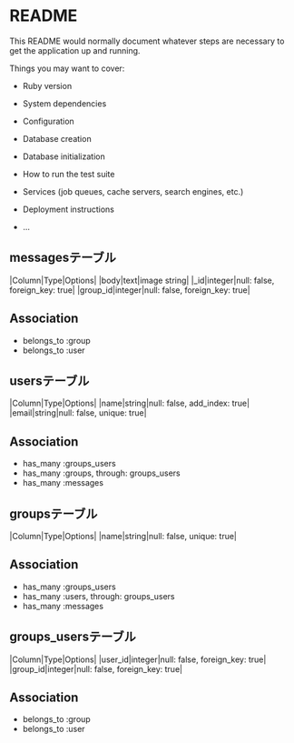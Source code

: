 # README

This README would normally document whatever steps are necessary to get the
application up and running.

Things you may want to cover:

* Ruby version

* System dependencies

* Configuration

* Database creation

* Database initialization

* How to run the test suite

* Services (job queues, cache servers, search engines, etc.)

* Deployment instructions

* ...

## messagesテーブル
|Column|Type|Options|
|body|text|image string|
|_id|integer|null: false, foreign_key: true|
|group_id|integer|null: false, foreign_key: true|

## Association
- belongs_to :group
- belongs_to :user


## usersテーブル
|Column|Type|Options|
|name|string|null: false, add_index: true|
|email|string|null: false, unique: true|

## Association
- has_many :groups_users
- has_many :groups, through: groups_users
- has_many :messages


## groupsテーブル
|Column|Type|Options|
|name|string|null: false, unique: true|

## Association
- has_many :groups_users
- has_many :users, through: groups_users
- has_many :messages


## groups_usersテーブル
|Column|Type|Options|
|user_id|integer|null: false, foreign_key: true|
|group_id|integer|null: false, foreign_key: true|

## Association
- belongs_to :group
- belongs_to :user